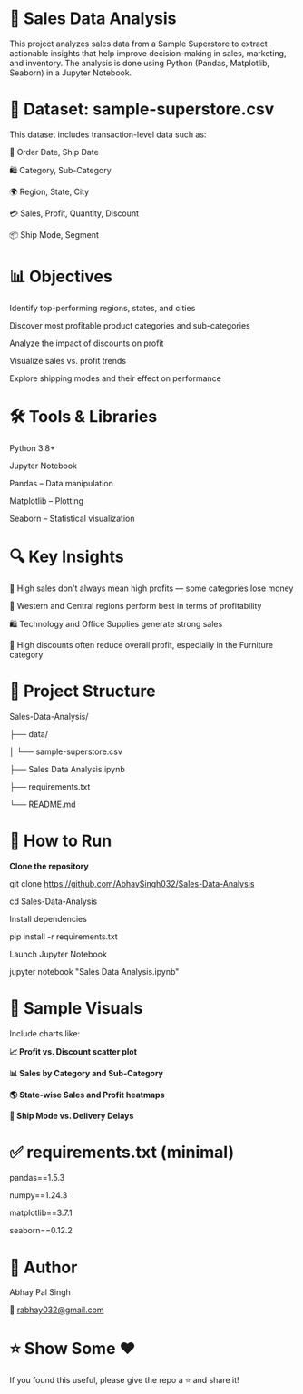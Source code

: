 # 🛒 Sales Data Analysis

This project analyzes sales data from a Sample Superstore to extract actionable insights that help improve decision-making in sales, marketing, and inventory. The analysis is done using Python (Pandas, Matplotlib, Seaborn) in a Jupyter Notebook.


# 📁 Dataset: sample-superstore.csv

This dataset includes transaction-level data such as:

📆 Order Date, Ship Date

🛍 Category, Sub-Category

🌍 Region, State, City

💳 Sales, Profit, Quantity, Discount

📦 Ship Mode, Segment


# 📊 Objectives

Identify top-performing regions, states, and cities

Discover most profitable product categories and sub-categories

Analyze the impact of discounts on profit

Visualize sales vs. profit trends

Explore shipping modes and their effect on performance

# 🛠 Tools & Libraries

Python 3.8+

Jupyter Notebook

Pandas – Data manipulation

Matplotlib – Plotting

Seaborn – Statistical visualization

# 🔍 Key Insights

💸 High sales don't always mean high profits — some categories lose money

📍 Western and Central regions perform best in terms of profitability

🛍 Technology and Office Supplies generate strong sales

🎯 High discounts often reduce overall profit, especially in the Furniture category


# 📂 Project Structure

Sales-Data-Analysis/

├── data/

│   └── sample-superstore.csv

├── Sales Data Analysis.ipynb

├── requirements.txt

└── README.md


# 🚀 How to Run

**Clone the repository**

git clone https://github.com/AbhaySingh032/Sales-Data-Analysis

cd Sales-Data-Analysis

Install dependencies

pip install -r requirements.txt

Launch Jupyter Notebook

jupyter notebook "Sales Data Analysis.ipynb"

# 🧪 Sample Visuals

Include charts like:

**📈 Profit vs. Discount scatter plot**

**📊 Sales by Category and Sub-Category**

**🌎 State-wise Sales and Profit heatmaps**

**🚚 Ship Mode vs. Delivery Delays**


# ✅ requirements.txt (minimal)

pandas==1.5.3

numpy==1.24.3

matplotlib==3.7.1

seaborn==0.12.2


# 🙋 Author

Abhay Pal Singh

📧 rabhay032@gmail.com


# ⭐ Show Some ❤️

If you found this useful, please give the repo a ⭐ and share it!
